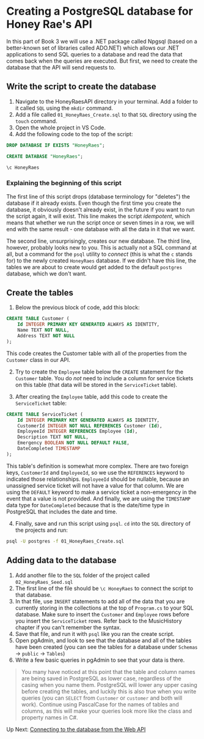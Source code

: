 # Creating a PostgreSQL database for Honey Rae's API
In this part of Book 3 we will use a .NET package called Npgsql (based on a better-known set of libraries called ADO.NET) which allows our .NET applications to send SQL queries to a database and read the data that comes back when the queries are executed. But first, we need to create the database that the API will send requests to. 

## Write the script to create the database
1. Navigate to the HoneyRaesAPI directory in your terminal. Add a folder to it called `SQL` using the `mkdir` command. 
1. Add a file called `01_HoneyRaes_Create.sql` to that `SQL` directory using the `touch` command. 
1. Open the whole project in VS Code.
1. Add the following code to the top of the script:
``` SQL
DROP DATABASE IF EXISTS "HoneyRaes";

CREATE DATABASE "HoneyRaes";

\c HoneyRaes
```

### Explaining the beginning of this script
The first line of this script drops (database terminology for "deletes") the database if it already exists. Even though the first time you create the database, it obviously doesn't already exist, in the future if you want to run the script again, it will exist. This line makes the script _idempotent_, which means that whether we run the script once or seven times in a row, we will end with the same result - one database with all the data in it that we want.   

The second line, unsurprisingly, creates our new database. The third line, however, probably looks new to you. This is actually not a SQL command at all, but a command for the `psql` utility to _connect_ (this is what the `c` stands for) to the newly created `HoneyRaes` database. If we didn't have this line, the tables we are about to create would get added to the default `postgres` database, which we don't want. 

## Create the tables
1. Below the previous block of code, add this block:
```SQL 
CREATE TABLE Customer (
    Id INTEGER PRIMARY KEY GENERATED ALWAYS AS IDENTITY,
    Name TEXT NOT NULL,
    Address TEXT NOT NULL
);
```
This code creates the Customer table with all of the properties from the `Customer` class in our API. 

2. Try to create the `Employee` table below the `CREATE` statement for the `Customer` table. You do _not_ need to include a column for service tickets on this table (that data will be stored in the `ServiceTicket` table).  

3. After creating the `Employee` table, add this code to create the `ServiceTicket` table:
``` SQL
CREATE TABLE ServiceTicket (
    Id INTEGER PRIMARY KEY GENERATED ALWAYS AS IDENTITY,
    CustomerId INTEGER NOT NULL REFERENCES Customer (Id),
    EmployeeId INTEGER REFERENCES Employee (Id),
    Description TEXT NOT NULL, 
    Emergency BOOLEAN NOT NULL DEFAULT FALSE,
    DateCompleted TIMESTAMP  
);
```
This table's definition is somewhat more complex. There are two foreign keys, `CustomerId` and `EmployeeId`, so we use the `REFERENCES` keyword to indicated those relationships. `EmployeeId` should be nullable, because an unassigned service ticket will not have a value for that column. We are using the `DEFAULT` keyword to make a service ticket a non-emergency in the event that a value is not provided. And finally, we are using the `TIMESTAMP` data type for `DateCompleted` because that is the date/time type in PostgreSQL that includes the date and time. 

4. Finally, save and run this script using `psql`. `cd` into the `SQL` directory of the projects and run:
``` bash
psql -U postgres -f 01_HoneyRaes_Create.sql
```

## Adding data to the database
1. Add another file to the `SQL` folder of the project called `02_HoneyRaes_Seed.sql`
1. The first line of the file should be `\c HoneyRaes` to connect the script to that database. 
1. In that file, use `INSERT` statements to add all of the data that you are currently storing in the collections at the top of `Program.cs` to your SQL database. Make sure to insert the `Customer` and `Employee` rows before you insert the `ServiceTicket` rows. Refer back to the MusicHistory chapter if you can't remember the syntax. 
1. Save that file, and run it with `psql` like you ran the create script. 
1. Open pgAdmin, and look to see that the database and all of the tables have been created (you can see the tables for a database under `Schemas` -> `public` -> `Tables`)
1. Write a few basic queries in pgAdmin to see that your data is there. 

> You many have noticed at this point that the table and column names are being saved in PostgreSQL as lower case, regardless of the casing when you name them. PostgreSQL will lower any upper casing before creating the tables, and luckily this is also true when you write queries (you can `SELECT` from `Customer` or `customer` and both will work). Continue using PascalCase for the names of tables and columns, as this will make your queries look more like the class and property names in C#. 

Up Next: [Connecting to the database from the Web API](./honey-res-npgsql.md)